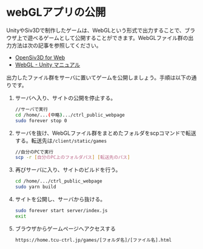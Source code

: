 # webGLアプリの公開

UnityやSiv3Dで制作したゲームは、WebGLという形式で出力することで、ブラウザ上で遊べるゲームとして公開することができます。WebGLファイル群の出力方法は次の記事を参照してください。

- [OpenSiv3D for Web](https://siv3d.kamenokosoft.com/ja/index)
- [WebGL - Unity マニュアル](https://docs.unity3d.com/ja/2021.2/Manual/webgl.html)

出力したファイル群をサーバに置いてゲームを公開しましょう。手順は以下の通りです。

1. サーバへ入り、サイトの公開を停止する。

    ```bash
    //サーバで実行
    cd /home/...(中略).../ctrl_public_webpage
    sudo forever stop 0
    ```

2. サーバを抜け、WebGLファイル群をまとめたフォルダをscpコマンドで転送する。転送先は`/client/static/games`

    ```bash
    //自分のPCで実行
    scp -r [自分のPC上のフォルダパス] [転送先のパス]
    ```

3. 再びサーバに入り、サイトのビルドを行う。

    ```bash
    cd /home/.../ctrl_public_webpage
    sudo yarn build
    ```

4. サイトを公開し、サーバから抜ける。

    ```bash
    sudo forever start server/index.js
    exit
    ```

5. ブラウザからゲームページへアクセスする

    ```bash
    https://home.tcu-ctrl.jp/games/[フォルダ名]/[ファイル名].html
    ```
